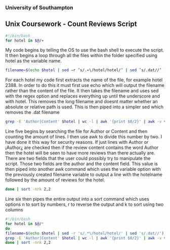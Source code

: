### University of Southampton
## Unix Coursework - Count Reviews Script

```bash
#!/bin/bash
for hotel in $@/∗
```
My code begins by telling the OS to use the bash shell to execute the script. It
then begins a loop through all the files within the folder specified using hotel as
the variable name.

```bash
filename=$(echo $hotel | sed −r ’s/.∗\/hotel/hotel/’ | sed ’s/.dat//’ )
```
For each hotel my code first extracts the name of the file, for example hotel 2388.
In order to do this it must first use echo which will output the filename rather
than the content of the file. It then takes the filename and uses sed with the
regex option and replaces everything up until the underscore and with hotel.
This removes the long filename and doesnt matter whether an absolute or relative path is used. This is then piped into a simpler sed which removes the .dat
filename

```bash
grep -E 'Author|Content' $hotel | wc -l | awk '{print $0/2}' | awk -v var="$filename" '{print var, $0}'
```
Line five begins by searching the file for Author or Content and then counting
the amount of lines. I then use awk to divide this number by two. I have done it
this way for security reasons. If just lines with Author or ¡Author¿ are checked
then if the review content contains the word Author then the hotel will be seen
to have more reviews than there actually are. There are two fields that the
user could possibly try to manipulate the script. Those two fields are the author and the content field. This value is then piped into another awk command
which uses the variable option with the previously created filename variable to
output a line with the hotelname followed by the amount of reviews for the hotel.

```bash
done | sort -nrk 2,2
```
Line six then pipes the entire output into a sort command which uses options
n to sort by numbers, r to reverse the output and k to sort using two columns

```bash
#!/bin/bash
for hotel in $@/*
do
filename=$(echo $hotel | sed -r 's/.*\/hotel/hotel/' | sed 's/.dat//')
grep -E 'Author|Content' $hotel | wc -l | awk '{print $0/2}' | awk -v var="$filename" '{print var, $0}'
done | sort -nrk 2,2
```

